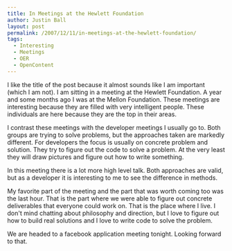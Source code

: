 ```yaml
---
title: In Meetings at the Hewlett Foundation
author: Justin Ball
layout: post
permalink: /2007/12/11/in-meetings-at-the-hewlett-foundation/
tags:
  - Interesting
  - Meetings
  - OER
  - OpenContent
---
```


I like the title of the post because it almost sounds like I am important (which I am not). I am sitting in a meeting at the Hewlett Foundation. A year and some months ago I was at the Mellon Foundation. These meetings are interesting because they are filled with very intelligent people. These individuals are here because they are the top in their areas.

I contrast these meetings with the developer meetings I usually go to. Both groups are trying to solve problems, but the approaches taken are markedly different. For developers the focus is usually on concrete problem and solution. They try to figure out the code to solve a problem. At the very least they will draw pictures and figure out how to write something.

In this meeting there is a lot more high level talk. Both approaches are valid, but as a developer it is interesting to me to see the difference in methods.

My favorite part of the meeting and the part that was worth coming too was the last hour. That is the part where we were able to figure out concrete deliverables that everyone could work on. That is the place where I live. I don't mind chatting about philosophy and direction, but I love to figure out how to build real solutions and I love to write code to solve the problem.

We are headed to a facebook application meeting tonight. Looking forward to that.